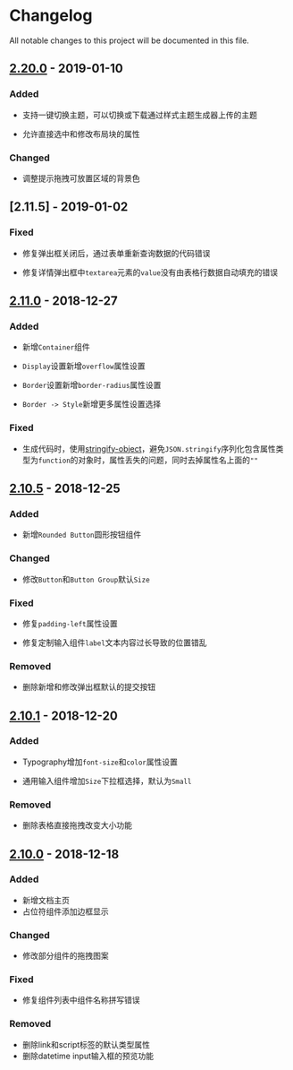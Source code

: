 # Changelog

All notable changes to this project will be documented in this file.

## [2.20.0] - 2019-01-10

### Added

- 支持一键切换主题，可以切换或下载通过样式主题生成器上传的主题

- 允许直接选中和修改布局块的属性

### Changed

- 调整提示拖拽可放置区域的背景色

## [2.11.5] - 2019-01-02

### Fixed

- 修复弹出框关闭后，通过表单重新查询数据的代码错误

- 修复详情弹出框中`textarea`元素的`value`没有由表格行数据自动填充的错误

## [2.11.0] - 2018-12-27

### Added

- 新增`Container`组件

- `Display`设置新增`overflow`属性设置

- `Border`设置新增`border-radius`属性设置

- `Border -> Style`新增更多属性设置选择

### Fixed

- 生成代码时，使用[stringify-object](https://github.com/yeoman/stringify-object)，避免`JSON.stringify`序列化包含属性类型为`function`的对象时，属性丢失的问题，同时去掉属性名上面的`""`

## [2.10.5] - 2018-12-25

### Added

- 新增`Rounded Button`圆形按钮组件

### Changed

- 修改`Button`和`Button Group`默认`Size`

### Fixed

- 修复`padding-left`属性设置

- 修复定制输入组件`label`文本内容过长导致的位置错乱

### Removed

- 删除新增和修改弹出框默认的提交按钮

## [2.10.1] - 2018-12-20

### Added

- Typography增加`font-size`和`color`属性设置

- 通用输入组件增加`Size`下拉框选择，默认为`Small`

### Removed

- 删除表格直接拖拽改变大小功能

## [2.10.0] - 2018-12-18

### Added

- 新增文档主页
- 占位符组件添加边框显示

### Changed

- 修改部分组件的拖拽图案

### Fixed

- 修复组件列表中组件名称拼写错误

### Removed

- 删除link和script标签的默认类型属性
- 删除datetime input输入框的预览功能

[2.20.0]:https://github.com/iwangbowen/UI-Builder/compare/2b9e3cebe83818dad16aec564da37e7054259b69...9884e4abcdf65f9de6628fa6d5491231e38d2786
[2.11.0]:https://github.com/iwangbowen/UI-Builder/compare/71ffbffdd83dad6f8a4d2f0668490ffbbb59f6d4...538b2b2c03936b1574e0f890d0790a7f43e1403e
[2.10.5]:https://github.com/iwangbowen/UI-Builder/compare/c1a73a68bdda5e69f19b35ba2c9e6c656b4f74bf...787ad2a3a4bc62e94f7e0d91b99275e3801933e0
[2.10.1]: https://github.com/iwangbowen/UI-Builder/compare/045a5f569623e2695e23abd4de6268afa5cd1fc7...3f805e2119cd9ca4ebcb01bb341f234d2c772be6
[2.10.0]: https://github.com/iwangbowen/UI-Builder/compare/a535e9981ac9abd34f3d351818b18b045395e711...da538cbcf4970b76e8a2efbe40314490830e10d5
